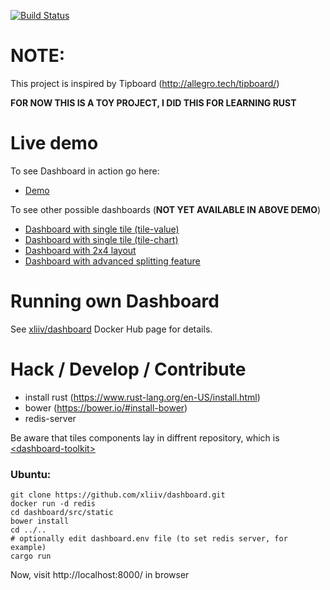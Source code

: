 [![Build Status](https://travis-ci.org/xliiv/dashboard.svg?branch=master)](https://travis-ci.org/xliiv/dashboard)

# NOTE:

This project is inspired by Tipboard (http://allegro.tech/tipboard/)


**FOR NOW THIS IS A TOY PROJECT, I DID THIS FOR LEARNING RUST**


# Live demo

To see Dashboard in action go here:

* [Demo](http://85.255.1.138/)

To see other possible dashboards (**NOT YET AVAILABLE IN ABOVE DEMO**)


* [Dashboard with single tile (tile-value)](http://85.255.1.138:9000/components/dashboard-toolkit/demo/dashboards/single-tile-value.html)
* [Dashboard with single tile (tile-chart)](http://85.255.1.138:9000/components/dashboard-toolkit/demo/dashboards/single-tile-chart.html)
* [Dashboard with 2x4 layout](http://85.255.1.138:9000/components/dashboard-toolkit/demo/dashboards/2x4.html)
* [Dashboard with advanced splitting feature](http://85.255.1.138:9000/components/dashboard-toolkit/demo/dashboards/split-demo.html)


# Running own Dashboard

See [xliiv/dashboard](https://hub.docker.com/r/xliiv/dashboard/) Docker Hub page for details.




# Hack / Develop / Contribute

* install rust (https://www.rust-lang.org/en-US/install.html)
* bower (https://bower.io/#install-bower)
* redis-server


Be aware that tiles components lay in diffrent repository, which is [\<dashboard-toolkit\>](https://github.com/xliiv/dashboard-toolkit)


### Ubuntu:

```
git clone https://github.com/xliiv/dashboard.git
docker run -d redis
cd dashboard/src/static
bower install
cd ../..
# optionally edit dashboard.env file (to set redis server, for example)
cargo run
```

Now, visit http://localhost:8000/ in browser
